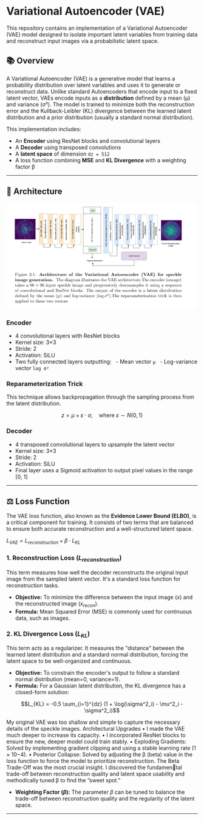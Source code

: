 

# Variational Autoencoder (VAE)

This repository contains an implementation of a Variational Autoencoder (VAE) model designed to isolate important latent variables from training data and reconstruct input images via a probabilistic latent space.

## 📚 Overview

A Variational Autoencoder (VAE) is a generative model that learns a probability distribution over latent variables and uses it to generate or reconstruct data. Unlike standard Autoencoders that encode input to a fixed latent vector, VAEs encode inputs as a **distribution** defined by a mean (µ) and variance (σ²). The model is trained to minimize both the reconstruction error and the Kullback-Leibler (KL) divergence between the learned latent distribution and a prior distribution (usually a standard normal distribution).

This implementation includes:
- An **Encoder** using ResNet blocks and convolutional layers
- A **Decoder** using transposed convolutions
- A **latent space** of dimension `dz = 512`
- A loss function combining **MSE** and **KL Divergence** with a weighting factor β

---

## 🧠 Architecture

![Model Architecture](Images/VAE%20.png)


### Encoder
- 4 convolutional layers with ResNet blocks
- Kernel size: 3×3
- Stride: 2
- Activation: SiLU
- Two fully connected layers outputting:
  - Mean vector `µ`
  - Log-variance vector `log σ²`

### Reparameterization Trick
This technique allows backpropagation through the sampling process from the latent distribution.

$$z = µ + ε \cdot \sigma, \quad \text{where } ε \sim N(0, 1)$$

### Decoder
- 4 transposed convolutional layers to upsample the latent vector
- Kernel size: 3×3
- Stride: 2
- Activation: SiLU
- Final layer uses a Sigmoid activation to output pixel values in the range [0, 1]

---

## ⚖️ Loss Function

The VAE loss function, also known as the **Evidence Lower Bound (ELBO)**, is a critical component for training. It consists of two terms that are balanced to ensure both accurate reconstruction and a well-structured latent space.

$L_{VAE} = L_{reconstruction} + β \cdot L_{KL}$

### 1. Reconstruction Loss ($L_{reconstruction}$)
This term measures how well the decoder reconstructs the original input image from the sampled latent vector. It's a standard loss function for reconstruction tasks.

- **Objective:** To minimize the difference between the input image ($x$) and the reconstructed image ($x_{recon}$).
- **Formula:** Mean Squared Error (MSE) is commonly used for continuous data, such as images.

### 2. KL Divergence Loss ($L_{KL}$)
This term acts as a regularizer. It measures the "distance" between the learned latent distribution and a standard normal distribution, forcing the latent space to be well-organized and continuous.

- **Objective:** To constrain the encoder's output to follow a standard normal distribution (mean=0, variance=1).
- **Formula:** For a Gaussian latent distribution, the KL divergence has a closed-form solution:

$$L_{KL} = -0.5 \sum_{i=1}^{dz} (1 + \log(\sigma^2_i) - \mu^2_i - \sigma^2_i)$$




My original VAE was too shallow and simple to capture the necessary details of the
speckle images.
Architectural Upgrades
• I made the VAE much deeper to increase its capacity.
• I incorporated ResNet blocks to ensure the new, deeper model could train stably.
• Exploding Gradients: Solved by implementing gradient clipping and using a
stable learning rate (1 × 10−4).
• Posterior Collapse: Solved by adjusting the β (beta) value in the loss function
to force the model to prioritize reconstruction.
The Beta Trade-Off was the most crucial insight. I discovered the fundamental trade-off between reconstruction quality and latent space usability and methodically
tuned β to find the ”sweet spot.”
- **Weighting Factor ($β$):** The parameter $β$ can be tuned to balance the trade-off between reconstruction quality and the regularity of the latent space.

---
